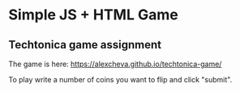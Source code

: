 # Simple JS + HTML Game
## Techtonica game assignment
The game is here: https://alexcheva.github.io/techtonica-game/

To play write a number of coins you want to flip and click "submit".

